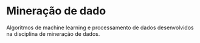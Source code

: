 # Mineração de dado

Algoritmos de machine learning e processamento de dados desenvolvidos na disciplina de mineração de dados.
